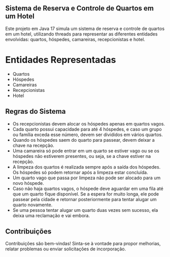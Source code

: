 ## Sistema de Reserva e Controle de Quartos em um Hotel

Este projeto em Java 17 simula um sistema de reserva e controle de quartos em um hotel, utilizando threads para representar as diferentes entidades envolvidas: quartos, hóspedes, camareiras, recepcionistas e hotel.

# Entidades Representadas

- Quartos
- Hóspedes
- Camareiras
- Recepcionistas
- Hotel

## Regras do Sistema

- Os recepcionistas devem alocar os hóspedes apenas em quartos vagos.
- Cada quarto possui capacidade para até 4 hóspedes, e caso um grupo ou família exceda esse número, devem ser divididos em vários quartos.
- Quando os hóspedes saem do quarto para passear, devem deixar a chave na recepção.
- Uma camareira só pode entrar em um quarto se estiver vago ou se os hóspedes não estiverem presentes, ou seja, se a chave estiver na recepção.
- A limpeza dos quartos é realizada sempre após a saída dos hóspedes. Os hóspedes só podem retornar após a limpeza estar concluída.
- Um quarto vago que passa por limpeza não pode ser alocado para um novo hóspede.
- Caso não haja quartos vagos, o hóspede deve aguardar em uma fila até que um quarto fique disponível. Se a espera for muito longa, ele pode passear pela cidade e retornar posteriormente para tentar alugar um quarto novamente.
- Se uma pessoa tentar alugar um quarto duas vezes sem sucesso, ela deixa uma reclamação e vai embora.

## Contribuições

Contribuições são bem-vindas! Sinta-se à vontade para propor melhorias, relatar problemas ou enviar solicitações de incorporação.
